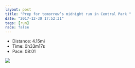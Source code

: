 ```yaml
---
layout: post
title: "Prep for tomorrow’s midnight run in Central Park "
date: "2017-12-30 17:52:31"
tags: [run]
race: false
---
```

<ul>
 <li>Distance: 4.15mi</li>
 <li>Time: 0h33m17s</li>
 <li>Pace: 08:01</li>
</ul>

<img src='https://maps.googleapis.com/maps/api/staticmap?maptype=roadmap&path=enc:_wrwF|lqbMw@aArA}E`DSrn@za@}BjIzFdCyHj_@yE}DsFfLsI}GyNyEoGnRgt@se@dF{QrABq@i@zFsQ~Au@zAyMfGqPzFzAjEqLjFnBsD`OxB^{@pEfEdD&key=AIzaSyC1MId7bFpkLXNAaYhBSTb8jLyiSqzbDtM&size=800x800'>
